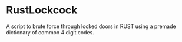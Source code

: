 # RustLockcock


A script to brute force through locked doors in RUST using a premade dictionary of common 4 digit codes.
